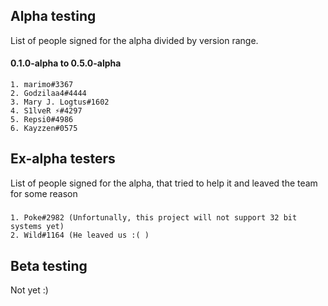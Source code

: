 ## Alpha testing
List of people signed for the alpha divided by version range.
#### 0.1.0-alpha to 0.5.0-alpha
    1. marimo#3367
    2. Godzilaa4#4444
    3. Mary J. Logtus#1602
    4. S1lveR ⚡#4297
    5. Repsi0#4986
    6. Kayzzen#0575

## Ex-alpha testers
List of people signed for the alpha, that tried to help it and leaved the team for some reason
#####
    1. Poke#2982 (Unfortunally, this project will not support 32 bit systems yet)
    2. Wild#1164 (He leaved us :( )

## Beta testing
Not yet :)
